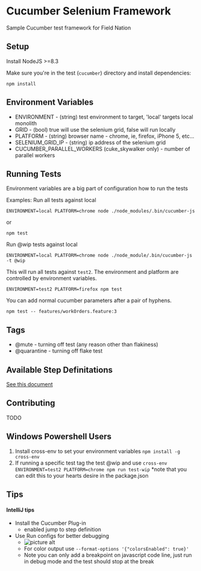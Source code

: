 Cucumber Selenium Framework
=================

Sample  Cucumber test framework for Field Nation

Setup
-----

Install NodeJS >=8.3

Make sure you're in the test (`cucumber`) directory and install dependencies:

```shell 
npm install
```

Environment  Variables
---------------------------------
  * ENVIRONMENT - (string) test environment to target, 'local' targets local monolith
  * GRID - (bool) true will use the selenium grid, false will run locally
  * PLATFORM - (string) browser name - chrome, ie, firefox, iPhone 5, etc...
  * SELENIUM_GRID_IP - (string) ip address of the selenium grid
  * CUCUMBER_PARALLEL_WORKERS (cuke_skywalker only) - number of parallel workers

Running Tests
-------------
Environment variables are a big part of configuration how to run the tests

Examples:
Run all tests against local
```shell
ENVIRONMENT=local PLATFORM=chrome node ./node_modules/.bin/cucumber-js
```
or
```shell
npm test
```

Run @wip tests against local
```shell
ENVIRONMENT=local PLATFORM=chrome node ./node_module/.bin/cucumber-js -t @wip
```

This will run all tests against `test2`. The environment and platform are controlled by environment variables.
```shell
ENVIRONMENT=test2 PLATFORM=firefox npm test
```

You can add normal cucumber parameters after a pair of hyphens.
```shell
npm test -- features/workOrders.feature:3
```

Tags
-------------
* @mute - turning off test (any reason other than flakiness)
* @quarantine - turning off flake test

Available Step Definitations
---------------------------------
[See this document](./docs/STEP_DEFINITIONS.md)

Contributing
---------------------------------
TODO

Windows Powershell Users
---------------------------------
1. Install cross-env to set your environment variables ```npm install -g cross-env```
2. If running a specific test tag the test @wip and use ```cross-env ENVIRONMENT=test2 PLATFORM=chrome npm run test-wip```
  *note that you can edit this to your hearts desire in the package.json

Tips
---------------------------------
#### IntelliJ tips ####
* Install the Cucumber Plug-in
    * enabled jump to step definition
* Use Run configs for better debugging
    * ![picture alt](../resources/images/runConfig.png "Sample Run Config")
    * For color output use
```--format-options '{"colorsEnabled": true}'```
    * Note you can only add a breakpoint on javascript code line, just run in debug mode and the test should stop at the break


